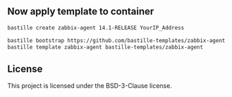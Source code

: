 ## Now apply template to container
```sh
bastille create zabbix-agent 14.1-RELEASE YourIP_Address

bastille bootstrap https://github.com/bastille-templates/zabbix-agent
bastille template zabbix-agent bastille-templates/zabbix-agent
```

## License
This project is licensed under the BSD-3-Clause license.